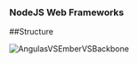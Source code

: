 ### NodeJS Web Frameworks
##Structure

![AngulasVSEmberVSBackbone](https://airpair-blog.s3.amazonaws.com/wp-content/uploads/2014/08/urishaked-jscompare-2.png)
